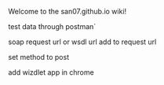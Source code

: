 Welcome to the san07.github.io wiki!



test data through postman`

soap request url or wsdl url add to request url

set method to post

add wizdlet app in chrome
 